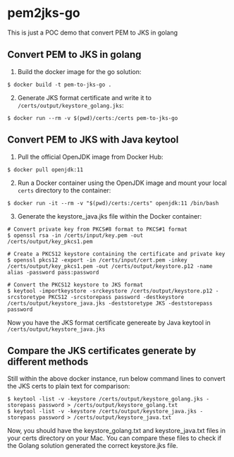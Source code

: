 # pem2jks-go
This is just a POC demo that convert PEM to JKS in golang

## Convert PEM to JKS in golang
1. Build the docker image for the go solution:
```
$ docker build -t pem-to-jks-go .
```
2. Generate JKS format certificate and write it to `/certs/output/keystore_golang.jks`:
```
$ docker run --rm -v $(pwd)/certs:/certs pem-to-jks-go
```

## Convert PEM to JKS with Java keytool
1. Pull the official OpenJDK image from Docker Hub:
```
$ docker pull openjdk:11
```
2. Run a Docker container using the OpenJDK image and mount your local `certs` directory to the container:
```
$ docker run -it --rm -v "$(pwd)/certs:/certs" openjdk:11 /bin/bash
```
3. Generate the keystore_java.jks file within the Docker container:
```
# Convert private key from PKCS#8 format to PKCS#1 format
$ openssl rsa -in /certs/input/key.pem -out /certs/output/key_pkcs1.pem

# Create a PKCS12 keystore containing the certificate and private key
$ openssl pkcs12 -export -in /certs/input/cert.pem -inkey /certs/output/key_pkcs1.pem -out /certs/output/keystore.p12 -name alias -password pass:password

# Convert the PKCS12 keystore to JKS format
$ keytool -importkeystore -srckeystore /certs/output/keystore.p12 -srcstoretype PKCS12 -srcstorepass password -destkeystore /certs/output/keystore_java.jks -deststoretype JKS -deststorepass password
```
Now you have the JKS format certificate genereate by Java keytool in `/certs/output/keystore_java.jks`

## Compare the JKS certificates generate by different methods
Still within the above docker instance, run below command lines to convert the JKS certs to plain text for comparison:
```
$ keytool -list -v -keystore /certs/output/keystore_golang.jks -storepass password > /certs/output/keystore_golang.txt
$ keytool -list -v -keystore /certs/output/keystore_java.jks -storepass password > /certs/output/keystore_java.txt
```
Now, you should have the keystore_golang.txt and keystore_java.txt files in your certs directory on your Mac. You can compare these files to check if the Golang solution generated the correct keystore.jks file.

